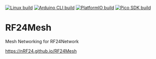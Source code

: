 [![Linux build](https://github.com/nRF24/RF24Mesh/actions/workflows/build_linux.yml/badge.svg)](https://github.com/nRF24/RF24Mesh/actions/workflows/build_linux.yml)
[![Arduino CLI build](https://github.com/nRF24/RF24Mesh/actions/workflows/build_arduino.yml/badge.svg)](https://github.com/nRF24/RF24Mesh/actions/workflows/build_arduino.yml)
[![PlatformIO build](https://github.com/nRF24/RF24Mesh/actions/workflows/build_platformIO.yml/badge.svg)](https://github.com/nRF24/RF24Mesh/actions/workflows/build_platformIO.yml)
[![Pico SDK build](https://github.com/nRF24/RF24Mesh/actions/workflows/build_rp2xxx.yml/badge.svg)](https://github.com/nRF24/RF24Mesh/actions/workflows/build_rp2xxx.yml)

RF24Mesh
========
Mesh Networking for RF24Network

https://nRF24.github.io/RF24Mesh
